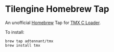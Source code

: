 # Tilengine Homebrew Tap
An unofficial [Homebrew](http://brew.sh/) Tap for [TMX C Loader](https://github.com/baylej/tmx).

To install:
```
brew tap adtennant/tmx
brew install tmx
```
